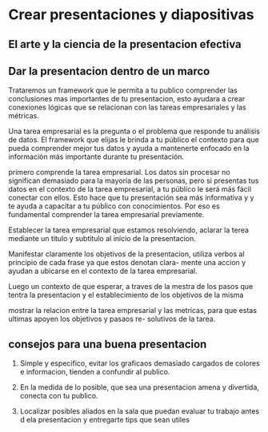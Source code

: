 # Crear presentaciones y diapositivas

## El arte y la ciencia de la presentacion efectiva

## Dar la presentacion dentro de un marco

Trataremos un framework que le permita a tu publico comprender las conclusiones mas importantes de tu presentacion, esto
ayudara a crear conexiones lógicas que se relacionan con las tareas empresariales y las métricas.

Una tarea empresarial es la pregunta o el problema que responde tu análisis de datos. El framework que elijas le brinda
a tu público el contexto para que pueda comprender mejor tus datos y ayuda a mantenerte enfocado en la información más
importante durante tu presentación.

primero comprende la tarea empresarial. Los datos sin procesar no significan demasiado para la mayoría de las personas,
pero si presentas tus datos en el contexto de la tarea empresarial, a tu público le será más fácil conectar con ellos. Esto
hace que tu presentación sea más informativa y y te ayuda a capacitar a tu público con conocimientos. Por eso es fundamental
comprender la tarea empresarial previamente.

Establecer la tarea empresarial que estamos resolviendo, aclarar la terea mediante un titulo y subtitulo al inicio de la
presentacion.

Manifestar claramente los objetivos de la presentacion, utiliza verbos al principio de cada frase ya que estos denotan clara-
mente una accion y ayudan a ubicarse en el contexto de la tarea empresarial.

Luego un contexto de que esperar, a traves de la mestra de los pasos que tentra la presentacion y el establecimiento de los
objetivos de la misma

mostrar la relacion entre la tarea empresarial y las metricas, para que estas ultimas apoyen los objetivos y pasaos re-
solutivos de la tarea.

## consejos para una buena presentacion

1. Simple y especifico, evitar los graficaos demasiado cargados de colores e informacion, tienden a confundir al publico.

2. En la medida de lo posible, que sea una presentacion amena y divertida, conecta con tu publico.

3. Localizar posibles aliados en la sala que puedan evaluar tu trabajo antes d ela presentacion y entregarte tips que sean utiles
